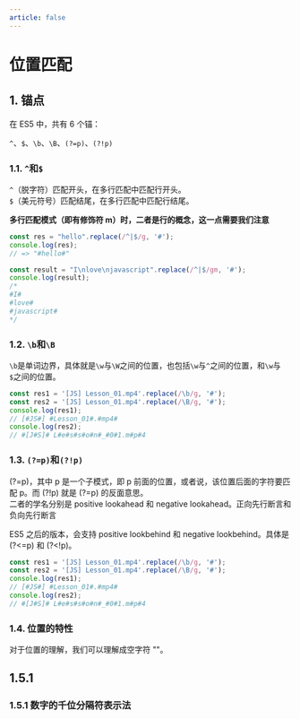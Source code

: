 ```yaml
---
article: false
---
```

# 位置匹配

## 1. 锚点

在 ES5 中，共有 6 个锚：

`^`、`$`、`\b`、`\B`、`(?=p)`、`(?!p)`


### 1.1. `^`和`$`

`^`（脱字符）匹配开头，在多行匹配中匹配行开头。  
`$`（美元符号）匹配结尾，在多行匹配中匹配行结尾。

**多行匹配模式（即有修饰符 m）时，二者是行的概念，这一点需要我们注意**

```js
const res = "hello".replace(/^|$/g, '#');
console.log(res);
// => "#hello#"

const result = "I\nlove\njavascript".replace(/^|$/gm, '#');
console.log(result);
/*
#I#
#love#
#javascript#
*/
```

### 1.2. `\b`和`\B`

`\b`是单词边界，具体就是`\w`与`\W`之间的位置，也包括`\w`与`^`之间的位置，和`\w`与`$`之间的位置。

```js
const res1 = '[JS] Lesson_01.mp4'.replace(/\b/g, '#');
const res2 = '[JS] Lesson_01.mp4'.replace(/\B/g, '#');
console.log(res1);
// [#JS#] #Lesson_01#.#mp4#
console.log(res2);
// #[J#S]# L#e#s#s#o#n#_#0#1.m#p#4
```
### 1.3. `(?=p)`和`(?!p)`

(?=p)，其中 p 是一个子模式，即 p 前面的位置，或者说，该位置后面的字符要匹配 p。而 (?!p) 就是 (?=p) 的反面意思。  
二者的学名分别是 positive lookahead 和 negative lookahead。正向先行断言和负向先行断言

ES5 之后的版本，会支持 positive lookbehind 和 negative lookbehind。具体是 (?<=p) 和 (?<!p)。

```js
const res1 = '[JS] Lesson_01.mp4'.replace(/\b/g, '#');
const res2 = '[JS] Lesson_01.mp4'.replace(/\B/g, '#');
console.log(res1);
// [#JS#] #Lesson_01#.#mp4#
console.log(res2);
// #[J#S]# L#e#s#s#o#n#_#0#1.m#p#4
```

### 1.4. 位置的特性

对于位置的理解，我们可以理解成空字符 ""。


## 1.5.1

### 1.5.1 数字的千位分隔符表示法